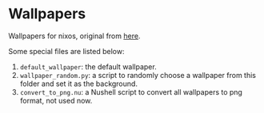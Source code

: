 # Wallpapers

Wallpapers for nixos, original from [here](https://github.com/ryan4yin/wallpapers).

Some special files are listed below:

1. `default_wallpaper`: the default wallpaper.
2. `wallpaper_random.py`: a script to randomly choose a wallpaper from this folder and set it as the background.
3. `convert_to_png.nu`: a Nushell script to convert all wallpapers to png format, not used now.

